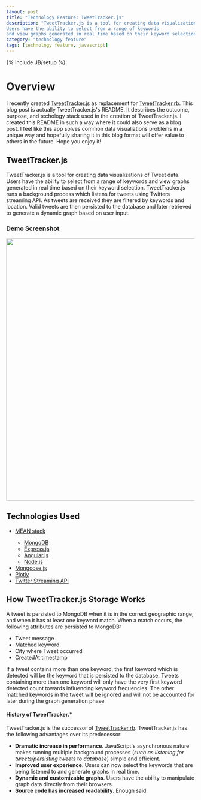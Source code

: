 ```yaml
---
layout: post
title: "Technology Feature: TweetTracker.js"
description: "TweetTracker.js is a tool for creating data visualizations of Tweet data.
Users have the ability to select from a range of keywords
and view graphs generated in real time based on their keyword selection."
category: "technology feature"
tags: [technology feature, javascript]
---
```

{% include JB/setup %}

<h1>Overview</h1>
<p>I recently created <a
href="https://github.com/amZotti/TweetTracker.js">TweetTracker.js</a> as
replacement for <a
href="https://github.com/amZotti/TweetTracker.rb">TweetTracker.rb</a>. This
blog post is actually TweetTracker.js's README. It describes the outcome,
purpose, and techology stack used in the creation of TweetTracker.js. 
I created this README in such a way where it could also serve as a blog post. 
I feel like this app solves common data
visualiations problems in a unique way and hopefully sharing it in this blog
format will offer value to others in the future. Hope you enjoy it!</p>

<h2>TweetTracker.js</h2>
<p>TweetTracker.js is a tool for creating data visualizations of Tweet data.
Users have the ability to select from a range of keywords
and view graphs generated in real time based on their keyword selection.
TweetTracker.js runs a background process which listens
for tweets using Twitters streaming API. As tweets are received they
are filtered by keywords and location. Valid tweets are then persisted to the
database and later retrieved to generate a dynamic graph based on user
input.</p>

<h3>Demo Screenshot</h3>
<img style='width: 700px' src="http://i.imgur.com/RwDJXya.png"/>

<h2>Technologies Used</h2>
  <ul>
    <li><a href="http://en.wikipedia.org/wiki/MEAN">MEAN stack</a></li> 
    <ul>
      <li><a href="http://www.mongodb.org/">MongoDB</a></li>
      <li><a href="http://expressjs.com/">Express.js</a></li>
      <li><a href="https://angularjs.org/">Angular.js</a></li>
      <li><a href="https://nodejs.org/">Node.js</a></li>
    </ul>
    <li><a href="http://mongoosejs.com/">Mongoose.js</a></li>
    <li><a href="https://plot.ly/">Plotly</a></li>
    <li><a href="https://dev.twitter.com/streaming/overview">Twitter Streaming API</a></li>
  </ul>


<h2>How TweetTracker.js Storage Works</h2>
<p>A tweet is persisted to MongoDB when it is in the correct
geographic range, and when it has at least one keyword match.
When a match occurs, the following attributes are persisted to MongoDB:

<ul>
  <li>Tweet message</li>
  <li>Matched keyword</li>
  <li>City where Tweet occurred</li>
  <li>CreatedAt timestamp</li>
</ul>

<p>
If a tweet contains more than one keyword, the first keyword which is
detected will be the keyword that is persisted to the database. Tweets
containing more than one keyword will only have the very first keyword
detected count towards influencing keyword frequencies. The other
matched keywords in the tweet will be ignored and will not be accounted
for later during the graph generation phase.
</p>

<h4>History of TweetTracker.*</h4>
<p>TweetTracker.js is the successor of <a
href="https://github.com/amZotti/TweetTracker.rb">TweetTracker.rb</a>.
TweetTracker.js has the following advantages over its predecessor:</p>

<ul>
  <li><b>Dramatic increase in performance</b>. JavaScript's asynchronous nature makes
running multiple background processes (<i>such as listening for tweets/persisting tweets to
database</i>) simple and efficient.</li>
  <li><b>Improved user experience</b>. Users can now select the keywords that are
being listened to and generate graphs in real time.</li>
  <li><b>Dynamic and customizable graphs</b>. Users have the ability to
manipulate graph data directly from their browsers.</li>
  <li><b>Source code has increased readability</b>. Enough said</li>
</ul>
